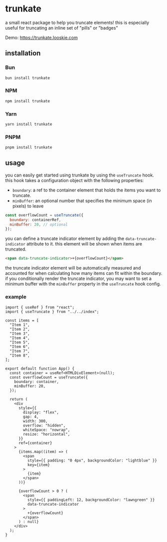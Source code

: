 # trunkate

a small react package to help you truncate elements! this is especially useful for truncating an inline set of "pills" or "badges"

Demo: https://trunkate.looskie.com

## installation

### Bun

```bash
bun install trunkate
```

### NPM

```bash
npm install trunkate
```

### Yarn

```bash
yarn install trunkate
```

### PNPM

```bash
pnpm install trunkate
```

## usage

you can easily get started using trunkate by using the `useTruncate` hook. this hook takes a configuration object with the following properties:

- `boundary`: a ref to the container element that holds the items you want to truncate.
- `minBuffer`: an optional number that specifies the minimum space (in pixels) to leave

```js
const overflowCount = useTruncate({
  boundary: containerRef,
  minBuffer: 20, // optional
});
```

you can define a truncate indicator element by adding the `data-truncate-indicator` attribute to it. this element will be shown when items are truncated.

```html
<span data-truncate-indicator>+{overflowCount}</span>
```

the truncate indicator element will be automatically measured and accounted for when calculating how many items can fit within the boundary. if you conditionally render the truncate indicator, you may want to set a minimum buffer with the `minBuffer` property in the `useTruncate` hook config.

### example

```tsx
import { useRef } from "react";
import { useTruncate } from "../../index";

const items = [
  "Item 1",
  "Item 2",
  "Item 3",
  "Item 4",
  "Item 5",
  "Item 6",
  "Item 7",
  "Item 8",
];

export default function App() {
  const container = useRef<HTMLDivElement>(null);
  const overflowCount = useTruncate({
    boundary: container,
    minBuffer: 20,
  });

  return (
    <div
      style={{
        display: "flex",
        gap: 4,
        width: 300,
        overflow: "hidden",
        whiteSpace: "nowrap",
        resize: "horizontal",
      }}
      ref={container}
    >
      {items.map((item) => (
        <span
          style={{ padding: "0 4px", backgroundColor: "lightblue" }}
          key={item}
        >
          {item}
        </span>
      ))}

      {overflowCount > 0 ? (
        <span
          style={{ paddingLeft: 12, backgroundColor: "lawngreen" }}
          data-truncate-indicator
        >
          +{overflowCount}
        </span>
      ) : null}
    </div>
  );
}
```
